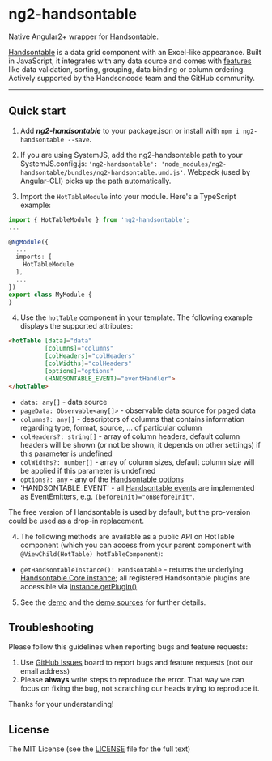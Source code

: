 # ng2-handsontable

Native Angular2+ wrapper for [Handsontable](https://github.com/handsontable/handsontable).

[Handsontable](https://github.com/handsontable/handsontable) is a data grid component with an Excel-like appearance. Built in JavaScript, it integrates with any data source and comes with [features](http://docs.handsontable.com/tutorial-features.html) like data validation, sorting, grouping, data binding or column ordering. Actively supported by the Handsoncode team and the GitHub community.

- - -


## Quick start

1. Add ***ng2-handsontable*** to your package.json or install with `npm i ng2-handsontable --save`.

2. If you are using SystemJS, add the ng2-handsontable path to your SystemJS.config.js: `'ng2-handsontable': 'node_modules/ng2-handsontable/bundles/ng2-handsontable.umd.js'`. Webpack (used by Angular-CLI) picks up the path automatically.

3. Import the `HotTableModule` into your module. Here's a TypeScript example:

```typescript
import { HotTableModule } from 'ng2-handsontable';
...

@NgModule({
  ...
  imports: [
    HotTableModule
  ],
  ...
})
export class MyModule {
}
```

4. Use the `hotTable` component in your template. The following example displays the supported attributes:

```html
<hotTable [data]="data"
          [columns]="columns"
          [colHeaders]="colHeaders"
          [colWidths]="colHeaders"
          [options]="options"
          (HANDSONTABLE_EVENT)="eventHandler">
</hotTable>
```

- `data: any[]` - data source
- `pageData: Observable<any[]>` - observable data source for paged data
- `columns?: any[]` - descriptors of columns that contains information regarding type, format, source, ... of particular column
- `colHeaders?: string[]` - array of column headers, default column headers will be shown (or not be shown, it depends on other settings) if this parameter is undefined
- `colWidths?: number[]` - array of column sizes, default column size will be applied if this parameter is undefined
- `options?: any` - any of the [Handsontable options](http://docs.handsontable.com/pro/Options.html)
- 'HANDSONTABLE_EVENT' - all [Handsontable events](http://docs.handsontable.com/pro/Hooks.html#event:afterAddChild) are implemented as EventEmitters, e.g. `(beforeInit)="onBeforeInit"`.

The free version of Handsontable is used by default, but the pro-version could be used as a drop-in replacement.

4. The following methods are available as a public API on HotTable component (which you can access from your parent component with `@ViewChild(HotTable) hotTableComponent`):
- `getHandsontableInstance(): Handsontable` - returns the underlying [Handsontable Core instance](https://docs.handsontable.com/Core.html); all registered Handsontable plugins are accessible via [instance.getPlugin()](https://docs.handsontable.com/pro/1.11.0/Core.html#getPlugin)

5. See the [demo](http://valor-software.github.io/ng2-handsontable/) and the [demo sources](https://github.com/valor-software/ng2-handsontable/tree/master/demo/src) for further details.


## Troubleshooting

Please follow this guidelines when reporting bugs and feature requests:

1. Use [GitHub Issues](https://github.com/valor-software/ng2-handsontable/issues) board to report bugs and feature requests (not our email address)
2. Please **always** write steps to reproduce the error. That way we can focus on fixing the bug, not scratching our heads trying to reproduce it.

Thanks for your understanding!


## License

The MIT License (see the [LICENSE](https://github.com/valor-software/ng2-handsontable/blob/master/LICENSE) file for the full text)
